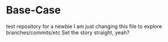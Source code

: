 # Base-Case
test repository for a newbie
I am just changing this file to explore branches/commits/etc
Set the story straight, yeah?
